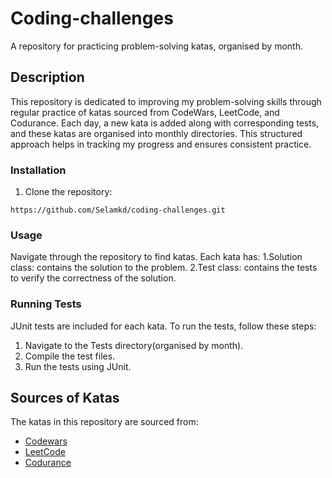 # Coding-challenges
A repository for practicing problem-solving katas, organised by month.

## Description 
This repository is dedicated to improving my problem-solving skills through regular practice of katas sourced from CodeWars, LeetCode, and Codurance. Each day, a new kata is added along with corresponding tests, and these katas are organised into monthly directories. This structured approach helps in tracking my progress and ensures consistent practice.

### Installation 
1. Clone the repository: 

``https://github.com/Selamkd/coding-challenges.git``
### Usage
Navigate through the repository to find katas. Each kata has:
1.<bold>Solution class:</bold> contains the solution to the problem.
2.<bold>Test class:</bold> contains the tests to verify the correctness of the solution.

### Running Tests

JUnit tests are included for each kata. To run the tests, follow these steps:

1. Navigate to the Tests directory(organised by month).
2. Compile the test files.
3. Run the tests using JUnit.


## Sources of Katas

The katas in this repository are sourced from:

- [Codewars](https://www.codewars.com/)
- [LeetCode](https://leetcode.com/)
- [Codurance](https://codurance.com/)

